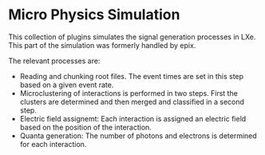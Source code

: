 # Micro Physics Simulation

This collection of plugins simulates the signal generation processes in LXe. This part of the simulation was formerly handled by epix.

The relevant processes are:
- Reading and chunking root files. The event times are set in this step based on a given event rate. 
- Microclustering of interactions is performed in two steps. First the clusters are determined and then merged and classified in a second step. 
- Electric field assignemt: Each interaction is assigned an electric field based on the position of the interaction.
- Quanta generation: The number of photons and electrons is determined for each interaction.
